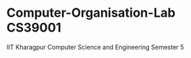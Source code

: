 # Computer-Organisation-Lab CS39001

IIT Kharagpur
    Computer Science and Engineering 
        Semester 5
